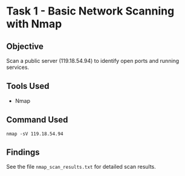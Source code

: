 # Task 1 - Basic Network Scanning with Nmap

## Objective
Scan a public server (119.18.54.94) to identify open ports and running services.

## Tools Used
- Nmap

## Command Used
```
nmap -sV 119.18.54.94
```

## Findings
See the file `nmap_scan_results.txt` for detailed scan results.
